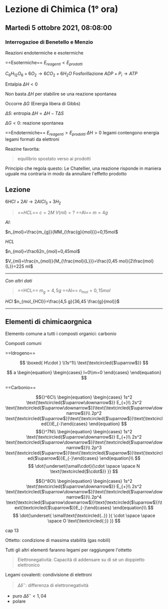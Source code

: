 #  Lezione di Chimica (1° ora)
## Martedì 5 ottobre 2021, 08:08:00

### Interrogazioe di Benetello e Menzio
Reazioni endotermiche e esotermiche

==Esotermiche== $E_{reagenti} < E_{prodotti}$

$C_6H_{12}O_{6}+6O_2\to6CO_2+6H_2O$
Fosforillazione $ADP+P_i\to ATP$

Entalpia  $\Delta H < 0$


Non basta $\Delta H$ per stabilire se una reazione spontanea

Occorre $\Delta G$ (Energia libera di Gibbs)

$\Delta S$: entropia
$\Delta H = \Delta H - T \Delta S$

$\Delta G < 0$: reazione spontanea

==Endotermiche== $E_{reagenti} > E_{prodotti}$
$\Delta H > 0$
legami contengono energia
legami formati da elettroni


Reazine favorita:
> equilibrio spostato verso ai prodotti


Principio che regola questo: Le Chatellier,
una reazione risponde in maniera uguale ma contraria in modo da annullare l'effetto prodotto
## Lezione

$6HCl+2Al \to 2AlCl_3+3H_2$

> ==$HCL$==
> $c=2M$
> $V(ml)=?$
> ==Al==
> $m=4g$


$Al$:


$n_{mol}=\frac{m_{g}}{MM_{\frac{g}{mol}}}=0,15mol$

$HCL$

$n_{mol}=\frac62n_{mol}=0,45mol$


$V_{ml}=\frac{n_{mol}}{M_{\frac{mol}{L}}}=\frac{0,45 mol}{2\frac{mol}{L}}=225 ml$



---
_Con altri dati_

> ==HCL==
> $m_g=4,5g$
> ==Al==
> $n_{mol}=0,15mol$

$HCl$
$n_{mol_{HCl}}=\frac{4,5 g}{36,45 \frac{g}{mol}}$

---
## Elementi di chimicaorgnica

Elemento comune a tutti i composti organici: carbonio

Composti comuni

==Idrogeno==

$$
\boxed{
H\cdot
}
\\1s^1\\
\text{\textcircled{$\uparrow$}}
$$

$$
a \begin{equation} \begin{cases} l=0\\m=0 \end{cases} \end{equation}
$$


==Carbonio==


$${}^6C\\
\begin{equation} \begin{cases} 
1s^2 \text{\textcircled{$\uparrow\downarrow$}} E_{+}\\
2s^2 \text{\textcircled{$\uparrow\downarrow$}}\text{\textcircled{$\uparrow\downarrow$}}\\
2p^2 \text{\textcircled{$\uparrow$}}\text{\textcircled{$\uparrow$}}\text{\textcircled{}}E_{-}\end{cases} \end{equation}
$$
$${}^7N\\
\begin{equation} \begin{cases} 
1s^2 \text{\textcircled{$\uparrow\downarrow$}} E_{+}\\
2s^2 \text{\textcircled{$\uparrow\downarrow$}}\text{\textcircled{$\uparrow\downarrow$}}\\
2p^3 \text{\textcircled{$\uparrow$}}\text{\textcircled{$\uparrow$}}\text{\textcircled{$\uparrow$}}E_{-}\end{cases} \end{equation}\\
$$
$$
\dot{\underset{\small\cdot}{\cdot \space \space N \text{\textcircled{$\cdot$}} }}
$$

$${}^8O\\
\begin{equation} \begin{cases} 
1s^2 \text{\textcircled{$\uparrow\downarrow$}} E_{+}\\
2s^2 \text{\textcircled{$\uparrow\downarrow$}}\text{\textcircled{$\uparrow\downarrow$}}\\
2p^4 \text{\textcircled{$\uparrow\downarrow$}}\text{\textcircled{$\uparrow$}}\text{\textcircled{$\uparrow$}}E_{-}\end{cases} \end{equation}\\
$$
$$
\dot{\underset{ \small\text{\textcircled{..}} }{ \cdot \space \space \space O \text{\textcircled{:}} }}
$$

cap 13

Ottetto: condizione di massima stabilità (gas nobili)

Tutti gli altri elementi faranno legami per raggiungere l'ottetto

> Elettronegatività: 
> Capacità di addensare su di sè un doppietto elettronico


Legami covalenti: condivisione di elettroni
> $\Delta \delta ^{-}$: differenza di elettronegatività
* puro $\Delta \delta^{-} < 1,04$
* polare
<!--stackedit_data:
eyJoaXN0b3J5IjpbLTUyMDA5ODA3OSwtODc5NzIzNjUzLC0xNz
Q0NjA0ODUyLC0zNDEzMTk1NjgsLTQ1NjM1NDU3MiwtNDk4NTI0
MTAzLC0xOTM3NjQ1OTA1XX0=
-->